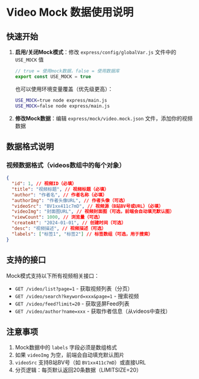 # Video Mock 数据使用说明

## 快速开始

1. **启用/关闭Mock模式**：修改 `express/config/globalVar.js` 文件中的 `USE_MOCK` 值

   ```javascript
   // true = 使用mock数据，false = 使用数据库
   export const USE_MOCK = true
   ```

   也可以使用环境变量覆盖（优先级更高）：

   ```bash
   USE_MOCK=true node express/main.js
   USE_MOCK=false node express/main.js
   ```

2. **修改Mock数据**：编辑 `express/mock/video.mock.json` 文件，添加你的视频数据

## 数据格式说明

### 视频数据格式（videos数组中的每个对象）

```json
{
  "id": 1, // 视频ID（必填）
  "title": "视频标题", // 视频标题（必填）
  "author": "作者名", // 作者名称（必填）
  "authorImg": "作者头像URL", // 作者头像（可选）
  "videoSrc": "BV1xx411c7mD", // 视频源（B站BV号或URL）（必填）
  "videoImg": "封面图URL", // 视频封面图（可选，前端会自动填充默认图）
  "viewCount": 1000, // 浏览量（可选）
  "createAt": "2024-01-01", // 创建时间（可选）
  "desc": "视频描述", // 视频描述（可选）
  "labels": ["标签1", "标签2"] // 标签数组（可选，用于搜索）
}
```

## 支持的接口

Mock模式支持以下所有视频相关接口：

- `GET /video/list?page=1` - 获取视频列表（分页）
- `GET /video/search?keyword=xxx&page=1` - 搜索视频
- `GET /video/feed?limit=20` - 获取竖屏Feed列表
- `GET /video/author?name=xxx` - 获取作者信息（从videos中查找）

## 注意事项

1. Mock数据中的 `labels` 字段必须是数组格式
2. 如果 `videoImg` 为空，前端会自动填充默认图片
3. `videoSrc` 支持B站BV号（如 `BV1xx411c7mD`）或直接URL
4. 分页逻辑：每页默认返回20条数据（LIMITSIZE=20）
